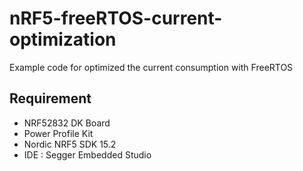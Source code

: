 # nRF5-freeRTOS-current-optimization

Example code for optimized the current consumption with FreeRTOS


## Requirement

* NRF52832 DK Board
* Power Profile Kit
* Nordic NRF5 SDK 15.2
* IDE : Segger Embedded Studio
